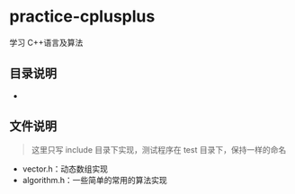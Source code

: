 # practice-cplusplus

学习 C++语言及算法

## 目录说明

-   

## 文件说明

> 这里只写 include 目录下实现，测试程序在 test 目录下，保持一样的命名

-   vector.h：动态数组实现
-   algorithm.h：一些简单的常用的算法实现
